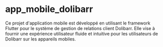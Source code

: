 # app_mobile_dolibarr
Ce projet d'application mobile est développé en utilisant le framework Flutter pour le système de gestion de relations client Dolibarr. Elle vise à fournir une expérience utilisateur fluide et intuitive pour les utilisateurs de Dolibarr sur les appareils mobiles.

